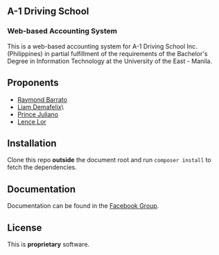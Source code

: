 ## A-1 Driving School
### Web-based Accounting System

This is a web-based accounting system for A-1 Driving School Inc. (Philippines) in partial fulfillment of the requirements of the Bachelor's Degree in Information Technology at the University of the East - Manila.

## Proponents

* [Raymond Barrato](https://www.facebook.com/Almooonde)
* [Liam Demafelix](http://simplyliam.com/)\
* [Prince Juliano](https://www.facebook.com/prince.juliano)
* [Lence Lor](https://www.facebook.com/lencemanfred.lor)

## Installation

Clone this repo **outside** the document root and run `composer install` to fetch the dependencies.

## Documentation

Documentation can be found in the [Facebook Group](https://www.facebook.com/groups/1665772333656337/).

## License

This is **proprietary** software.